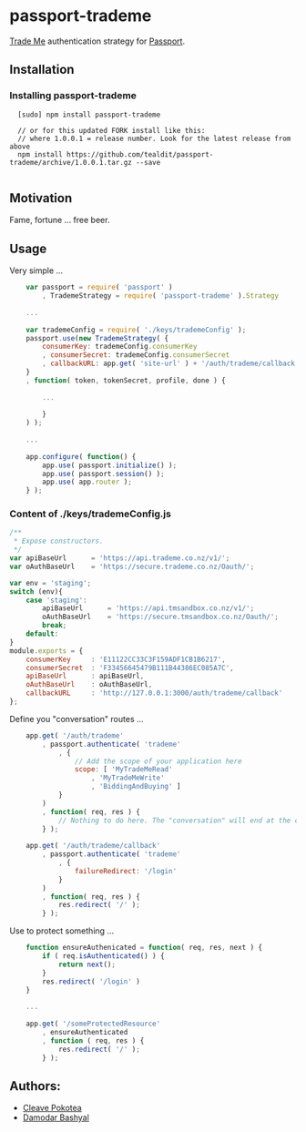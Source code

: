 # passport-trademe

[Trade Me](http://www.trademe.co.nz) authentication strategy for [Passport](http://passportjs.org/).

## Installation

### Installing passport-trademe
```
  [sudo] npm install passport-trademe
  
  // or for this updated FORK install like this:
  // where 1.0.0.1 = release number. Look for the latest release from above
  npm install https://github.com/tealdit/passport-trademe/archive/1.0.0.1.tar.gz --save
  
```

## Motivation
Fame, fortune ... free beer.  

## Usage

Very simple ...

``` js
	var passport = require( 'passport' )		
		, TrademeStrategy = require( 'passport-trademe' ).Strategy
		
	...
	
	var trademeConfig = require( './keys/trademeConfig' );
	passport.use(new TrademeStrategy( {
		consumerKey: trademeConfig.consumerKey
		, consumerSecret: trademeConfig.consumerSecret
		, callbackURL: app.get( 'site-url' ) + '/auth/trademe/callback'
	}
	, function( token, tokenSecret, profile, done ) {
	
		...
		
		}
	) );
	
	...
	
	app.configure( function() {
		app.use( passport.initialize() );
		app.use( passport.session() );
		app.use( app.router );
	} );
```

### Content of ./keys/trademeConfig.js
```js
/**
 * Expose constructors.
 */
var apiBaseUrl      = 'https://api.trademe.co.nz/v1/';
var oAuthBaseUrl    = 'https://secure.trademe.co.nz/Oauth/';

var env = 'staging';
switch (env){
    case 'staging':
        apiBaseUrl      = 'https://api.tmsandbox.co.nz/v1/';
        oAuthBaseUrl    = 'https://secure.tmsandbox.co.nz/Oauth/';
        break;
    default:
}
module.exports = {
    consumerKey     : 'E11122CC33C3F159ADF1CB1B6217',
    consumerSecret  : 'F33456645479B111B44386EC085A7C',
    apiBaseUrl      : apiBaseUrl,
    oAuthBaseUrl    : oAuthBaseUrl,
    callbackURL     : 'http://127.0.0.1:3000/auth/trademe/callback'
};
```

Define you "conversation" routes ...

```js
	app.get( '/auth/trademe'
		, passport.authenticate( 'trademe'
			, { 
				// Add the scope of your application here
				scope: [ 'MyTradeMeRead'
					, 'MyTradeMeWrite'
					, 'BiddingAndBuying' ] 
			} 
		)
		, function( req, res ) {
			// Nothing to do here. The "conversation" will end at the callback route.
		} );
	
	app.get( '/auth/trademe/callback' 
		, passport.authenticate( 'trademe' 
			, {
				failureRedirect: '/login'
			}
		)
		, function( req, res ) {
			res.redirect( '/' );
		} );
```

Use to protect something ...

```js
	function ensureAuthenicated = function( req, res, next ) {
		if ( req.isAuthenticated() ) { 
			return next(); 
		}
		res.redirect( '/login' )
	}
	
	...
	
	app.get( '/someProtectedResource'
		, ensureAuthenticated
		, function ( req, res ) {
			res.redirect( '/' );
		} );
```

## Authors: 

* [Cleave Pokotea](https://github.com/Tumunu)
* [Damodar Bashyal](http://dltr.org)
